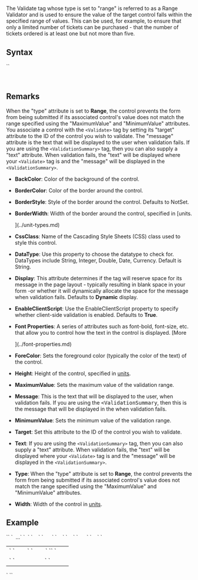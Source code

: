 # <Validate type="range">





The Validate tag whose type is set to "range" is referred to as a Range Validator and is used to ensure the value of the target control falls within the specified range of values. This can be used, for example, to ensure that only a limited number of tickets can be purchased - that the number of tickets ordered is at least one but not more than five.



## Syntax

<div>`<Validate  
    BackColor="_color name_|#dddddd"  
    BorderColor="_color name_|#dddddd"  
    BorderStyle="**NotSet**|None|Dotted|Dashed|Solid|Double|Groove|Ridge| Inset|Outset"  
    BorderWidth="_size_"  
    CssClass="_string_"  
    DataType="**String**|Integer|Double|Date|Currency"  
    Display="Static|**Dynamic**"  
    EnableClientScript="**True**|False"`  
`    Font-Bold="True|**False**"  
    Font-Italic="True|**False**"  
    Font-Names="_string_"  
    Font-Overline="True|**False**"  
    Font-Size="_string_|Smaller|Larger|XX-Small|X-Small|Small|Medium| Large|X-Large|XX-Large"  
    Font-Strikeout="True|**False**"  
    Font-Underline="True|**False**"  
    ForeColor="_color name_|#dddddd"  
    Height="_size_"  
    MaximumValue="_string_"  
    Message="_string_"  
    MinimumValue="_string_"  
    Target="_string_"  
    Text="_string_"  
    Type="Range"  
    Width="_size_"  
/>`</div>

 

## Remarks

When the "type" attribute is set to **Range**, the control prevents the form from being submitted if its associated control's value does not match the range specified using the "MaximumValue" and "MinimumValue" attributes. You associate a control with the `<Validate>` tag by setting its "target" attribute to the ID of the control you wish to validate. The "message" attribute is the text that will be displayed to the user when validation fails. If you are using the `<ValidationSummary>` tag, then you can also supply a "text" attribute. When validation fails, the "text" will be displayed where your `<Validate>` tag is and the "message" will be displayed in the `<ValidationSummary>`.



*   **BackColor**: Color of the background of the control.  

*   **BorderColor**: Color of the border around the control.  

*   **BorderStyle**: Style of the border around the control. Defaults to NotSet.  

*   **BorderWidth**: Width of the border around the control, specified in [units.  

    ](../unit-types.md)
*   **CssClass**: Name of the Cascading Style Sheets (CSS) class used to style this control.  

*   **DataType**: Use this property to choose the datatype to check for. DataTypes include String, Integer, Double, Date, Currency. Default is String.  

*   **Display**: This attribute determines if the <span style="font-family: monospace;"><Validate></span> tag will reserve space for its message in the page layout - typically resulting in blank space in your form -or whether it will dynamically allocate the space for the message when validation fails. Defaults to **Dynamic** display.  

*   **EnableClientScript**: Use the EnableClientScript property to specify whether client-side validation is enabled. Defaults to **True**.  

*   **Font Properties**: A series of attributes such as font-bold, font-size, etc. that allow you to control how the text in the control is displayed. [More  

    ](../font-properties.md)
*   **ForeColor**: Sets the foreground color (typically the color of the text) of the control.  

*   **Height**: Height of the control, specified in [units](../unit-types.md).  

*   **MaximumValue**: Sets the maximum value of the validation range.  

*   **Message**: This is the text that will be displayed to the user, when validation fails. If you are using the <span style="font-family: monospace;" xmlns="http://www.w3.org/1999/xhtml"><ValidationSummary</span>, then this is the message that will be displayed in the <span style="font-family: monospace;" xmlns="http://www.w3.org/1999/xhtml"><ValidationSummary></span> when validation fails.  

*   **MinimumValue**: Sets the minimum value of the validation range.  

*   **Target**: Set this attribute to the ID of the control you wish to validate.  

*   **Text**: If you are using the `<ValidationSummary>` tag, then you can also supply a "text" attribute. When validation fails, the "text" will be displayed where your `<Validate>` tag is and the "message" will be displayed in the `<ValidationSummary>`.  

*   **Type**: When the "type" attribute is set to **Range**, the control prevents the form from being submitted if its associated control's value does not match the range specified using the "MaximumValue" and "MinimumValue" attributes.  

*   **Width**: Width of the control in [units](../unit-types.md).  

## Example

<div>`<AddForm>`  
`  ...`  
`  <table>`  
`    <tr>`  
`      <td>`  
`        <Label For="txtQuantity" Text="Number of Tickets" />`  
`        <TextBox Id="txtQuantity" DataField="Quantity" DataType="int32" />`  
`<span style="color: #ff0000;"><Validate Type="range" Target="txtQuantity" MinimumValue="1" MaximumValue="5" Message="You can only order between 1 and 5 tickets" DataType="Integer" /></span>`  
`      </td>`  
`    </tr>`  
`    <tr>`  
`      <td colspan="2">`  
`        <AddButton Text="Place Order" />&nbsp;<CancelButton Text="Cancel" />  
         <ValidationSummary />`  
`      </td>`  
`    </tr>`  
`  </table>`  
`</AddForm>`</div>

